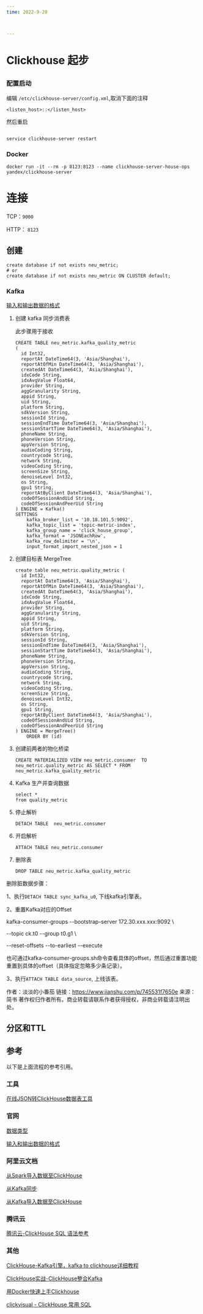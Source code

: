 ```yaml
---
time: 2022-9-20



---
```

# Clickhouse 起步

## 

### 配置启动

编辑 `/etc/clickhouse-server/config.xml`,取消下面的注释

```
<listen_host>::</listen_host>
```

然后重启

```

service clickhouse-server restart 

```

### Docker

```
docker run -it --rm -p 8123:8123 --name clickhouse-server-house-ops yandex/clickhouse-server
```

# 连接

TCP：`9000`

HTTP： `8123`

## 创建

```
create database if not exists neu_metric; 
# or
create database if not exists neu_metric ON CLUSTER default; 
```

### Kafka

[输入和输出数据的格式](https://clickhouse.tech/docs/en/interfaces/formats/)

1. 创建 kafka 同步消费表

   此步骤用于接收

   ```
   CREATE TABLE neu_metric.kafka_quality_metric
   (
     id Int32,
     reportAt DateTime64(3, 'Asia/Shanghai'),
     reportAtOfMin DateTime64(3, 'Asia/Shanghai'),
     createdAt DateTime64(3, 'Asia/Shanghai'),
     idxCode String,
     idxAvgValue Float64,
     provider String,
     aggGranularity String,
     appid String,
     uid String,
     platform String,
     sdkVersion String,
     sessionId String,
     sessionEndTime DateTime64(3, 'Asia/Shanghai'),
     sessionStartTime DateTime64(3, 'Asia/Shanghai'),
     phoneName String,
     phoneVersion String,
     appVersion String,
     audioCoding String,
     countrycode String,
     network String,
     videoCoding String,
     screenSize String,
     denoiseLevel Int32,
     os String,
     gpu1 String,
     reportAtByClient DateTime64(3, 'Asia/Shanghai'),
     codeOfSessionAndUid String,
     codeOfSessionAndPeerUid String
   ) ENGINE = Kafka()
   SETTINGS
       kafka_broker_list = '10.18.101.5:9092',
       kafka_topic_list = 'topic-metric-index',
       kafka_group_name = 'click_house_group',
       kafka_format = 'JSONEachRow',
       kafka_row_delimiter = '\n',
       input_format_import_nested_json = 1
   
   ```

2. 创建目标表 MergeTree

   ```
   create table neu_metric.quality_metric (
     id Int32,
     reportAt DateTime64(3, 'Asia/Shanghai'),
     reportAtOfMin DateTime64(3, 'Asia/Shanghai'),
     createdAt DateTime64(3, 'Asia/Shanghai'),
     idxCode String,
     idxAvgValue Float64,
     provider String,
     aggGranularity String,
     appid String,
     uid String,
     platform String,
     sdkVersion String,
     sessionId String,
     sessionEndTime DateTime64(3, 'Asia/Shanghai'),
     sessionStartTime DateTime64(3, 'Asia/Shanghai'),
     phoneName String,
     phoneVersion String,
     appVersion String,
     audioCoding String,
     countrycode String,
     network String,
     videoCoding String,
     screenSize String,
     denoiseLevel Int32,
     os String,
     gpu1 String,
     reportAtByClient DateTime64(3, 'Asia/Shanghai'),
     codeOfSessionAndUid String,
     codeOfSessionAndPeerUid String
   ) ENGINE = MergeTree()
       ORDER BY (id)
   ```

3. 创建前两者的物化桥梁

   ```
   CREATE MATERIALIZED VIEW neu_metric.consumer  TO neu_metric.quality_metric AS SELECT * FROM neu_metric.kafka_quality_metric
   ```

4. Kafka 生产并查询数据

   ```
   select *
   from quality_metric
   ```


5. 停止解析

   ```
   DETACH TABLE  neu_metric.consumer
   ```

6. 开启解析

   ```
   ATTACH TABLE neu_metric.consumer
   ```


7. 删除表

   ```
   DROP TABLE neu_metric.kafka_quality_metric
   ```

   



删除脏数据步骤：

1、执行```DETACH TABLE sync_kafka_u0```, 下线kafka引擎表。

2、重置Kafka对应的Offset

kafka-consumer-groups --bootstrap-server 172.30.xxx.xxx:9092 \

--topic ck.t0 --group t0.g1 \

--reset-offsets --to-earliest --execute

也可通过kafka-consumer-groups.sh命令查看具体的offset，然后通过重置功能重置到具体的offset（具体指定忽略多少条记录）。

3、执行```ATTACH TABLE data_source```, 上线该表。



作者：淡淡的小番茄
链接：https://www.jianshu.com/p/745531f7650e
来源：简书
著作权归作者所有。商业转载请联系作者获得授权，非商业转载请注明出处。

## 分区和TTL



## 参考

以下是上面流程的参考引用。

### 工具

[在线JSON转ClickHouse数据表工具](https://tooltt.com/json2clickhouse/)

### 官网

[数据类型](https://clickhouse.com/docs/zh/sql-reference/data-types/)

[输入和输出数据的格式](https://clickhouse.tech/docs/en/interfaces/formats/)

### 阿里云文档

[从Spark导入数据至ClickHouse](https://help.aliyun.com/document_detail/212277.html)

[从Kafka同步](https://help.aliyun.com/document_detail/146007.html)

[从Kafka导入数据至ClickHouse](https://help.aliyun.com/document_detail/299949.html)

### 腾讯云

[腾讯云-ClickHouse SQL 语法参考](https://cloud.tencent.com/document/product/1299/49847)

### 其他

[ClickHouse-Kafka引擎，kafka to clickhouse详细教程](https://cpp.la/603.html)

[ClickHouse实战-ClickHouse整合Kafka](https://cloud.tencent.com/developer/article/1762843)

[用Docker快速上手Clickhouse](https://sineyuan.github.io/post/clickhouse-docker-quick-start/)

[clickvisual - ClickHouse 常用 SQL](https://clickvisual.gocn.vip/clickvisual/03funcintro/clickHouse-commonly-used-sql.html#今日-pv)


